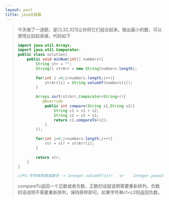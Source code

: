```yaml
---
layout: post
title: java比较器
---
```


> 今天做了一道题，是[3,32,321]让你将它们组合起来，输出最小的数，可以使用比较起来做，代码如下
>
> ```java
> import java.util.Arrays;
> import java.util.Comparator;
> public class solution{
>     public void minNum(int[] numbers){
>         String str = "";
>         String[] strArr = new String[numbers.length];
>         
>         for(int i =0;i<numbers.length;i++){
>             strArr[i] = String.valueOf(numbers[i]);
>         }
>         
>         Arrays.sort(strArr,Comparator<String>(){
>            @Override
>             public int compare(String s1,String s2){
>                 String c1 = s1 + s2;
>                 String c2 = s2 + s1;
>                 return c1.compareTo(c2);
>             }
>         });
>         
>         for(int j=0;j<numbers.length;j++){
>             str = str + strArr[i];
>         }
>         
>         return str;
>     }
> }
> 
> //PS:字符串转换成数字--> Integer.valueOf(str)   or    Integer.paseInt(str);
> ```
>
> compareTo返回一个正数或者负数，正数的话就说明需要重新排列，负数的话说明不需要重新排列，保持原样即可。如果字符串c1<c2则返回负数。

